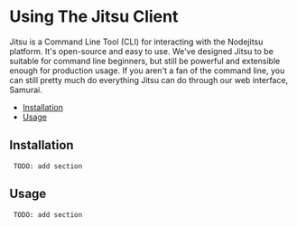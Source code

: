 # Using The Jitsu Client

Jitsu is a Command Line Tool (CLI) for interacting with the Nodejitsu platform. It's open-source and easy to use. We've designed Jitsu to be suitable for command line beginners, but still be powerful and extensible enough for production usage. If you aren't a fan of the command line, you can still pretty much do everything Jitsu can do through our web interface, Samurai. 

- [Installation]()
- [Usage]()

## Installation

     TODO: add section

## Usage

     TODO: add section
